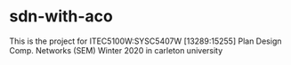 # sdn-with-aco
This is the project for ITEC5100W:SYSC5407W [13289:15255] Plan Design Comp. Networks (SEM) Winter 2020 in carleton university
